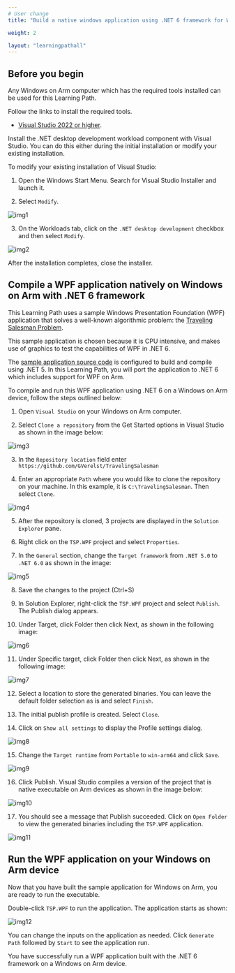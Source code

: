 ```yaml
---
# User change
title: "Build a native windows application using .NET 6 framework for Windows on Arm"

weight: 2

layout: "learningpathall"
---
```


## Before you begin

Any Windows on Arm computer which has the required tools installed can be used for this Learning Path.

Follow the links to install the required tools. 

* [Visual Studio 2022 or higher](/install-guides/vs-woa). 

Install the .NET desktop development workload component with Visual Studio. You can do this either during the initial installation or modify your existing installation. 

To modify your existing installation of Visual Studio:

1. Open the Windows Start Menu. Search for Visual Studio Installer and launch it.

2. Select `Modify`.

![img1](net1.png)

3. On the Workloads tab, click on the `.NET desktop development` checkbox and then select `Modify`.

![img2](net2.png)

After the installation completes, close the installer.

## Compile a WPF application natively on Windows on Arm with .NET 6 framework

This Learning Path uses a sample Windows Presentation Foundation (WPF) application that solves a well-known algorithmic problem: the [Traveling Salesman Problem](https://simple.wikipedia.org/wiki/Travelling_salesman_problem).

This sample application is chosen because it is CPU intensive, and makes use of graphics to test the capabilities of WPF in .NET 6.

The [sample application source code](https://github.com/GVerelst/TravelingSalesman) is configured to build and compile using .NET 5. In this Learning Path, you will port the application to .NET 6 which includes support for WPF on Arm. 

To compile and run this WPF application using .NET 6 on a Windows on Arm device, follow the steps outlined below:

1. Open `Visual Studio` on your Windows on Arm computer.

2. Select `Clone a repository` from the Get Started options in Visual Studio as shown in the image below:

![img3](net3.png)

3. In the `Repository location` field enter `https://github.com/GVerelst/TravelingSalesman`

4. Enter an appropriate `Path` where you would like to clone the repository on your machine. In this example, it is `C:\TravelingSalesman`. Then select `Clone`.

![img4](net4.png)

5. After the repository is cloned, 3 projects are displayed in the `Solution Explorer` pane. 

6. Right click on the `TSP.WPF` project and select `Properties`. 

7. In the `General` section, change the `Target framework` from `.NET 5.0` to `.NET 6.0` as shown in the image:

![img5](net5.png)

8. Save the changes to the project (Ctrl+S)

9. In Solution Explorer, right-click the `TSP.WPF` project and select `Publish`. The Publish dialog appears.  

10. Under Target, click Folder then click Next, as shown in the following image:

![img6](net6.png)

11. Under Specific target, click Folder then click Next, as shown in the following image:

![img7](net7.png)

12. Select a location to store the generated binaries. You can leave the default folder selection as is and select `Finish`.

13. The initial publish profile is created. Select `Close`. 

14. Click on `Show all settings` to display the Profile settings dialog. 

![img8](net8.png)

15. Change the `Target runtime` from `Portable` to `win-arm64` and click `Save`.

![img9](net9.png)

16. Click Publish. Visual Studio compiles a version of the project that is native executable on Arm devices as shown in the image below:

![img10](net10.png)

17. You should see a message that Publish succeeded. Click on `Open Folder` to view the generated binaries including the `TSP.WPF` application.

![img11](net11.png)


## Run the WPF application on your Windows on Arm device

Now that you have built the sample application for Windows on Arm, you are ready to run the executable.

Double-click `TSP.WPF` to run the application. The application starts as shown:

![img12](net12.png)

You can change the inputs on the application as needed. Click `Generate Path` followed by `Start` to see the application run.

You have successfully run a WPF application built with the .NET 6 framework on a Windows on Arm device.
